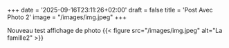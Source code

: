 +++
date = '2025-09-16T23:11:26+02:00'
draft = false
title = 'Post Avec Photo 2'
image = "/images/img.jpeg"
+++

Nouveau test affichage de photo
{{< figure src="/images/img.jpeg" alt="La famille2" >}}
